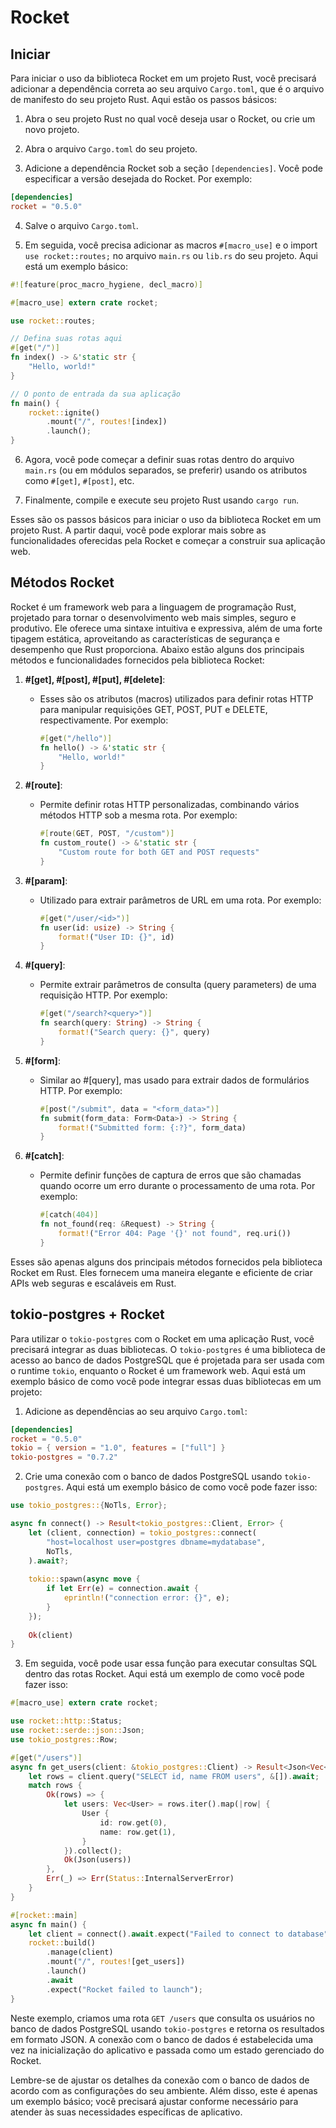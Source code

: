 # Rocket

## Iniciar

Para iniciar o uso da biblioteca Rocket em um projeto Rust, você precisará adicionar a dependência correta ao seu arquivo `Cargo.toml`, que é o arquivo de manifesto do seu projeto Rust. Aqui estão os passos básicos:

1. Abra o seu projeto Rust no qual você deseja usar o Rocket, ou crie um novo projeto.

2. Abra o arquivo `Cargo.toml` do seu projeto.

3. Adicione a dependência Rocket sob a seção `[dependencies]`. Você pode especificar a versão desejada do Rocket. Por exemplo:

```toml
[dependencies]
rocket = "0.5.0"
```

4. Salve o arquivo `Cargo.toml`.

5. Em seguida, você precisa adicionar as macros `#[macro_use]` e o import `use rocket::routes;` no arquivo `main.rs` ou `lib.rs` do seu projeto. Aqui está um exemplo básico:

```rust
#![feature(proc_macro_hygiene, decl_macro)]

#[macro_use] extern crate rocket;

use rocket::routes;

// Defina suas rotas aqui
#[get("/")]
fn index() -> &'static str {
    "Hello, world!"
}

// O ponto de entrada da sua aplicação
fn main() {
    rocket::ignite()
        .mount("/", routes![index])
        .launch();
}
```

6. Agora, você pode começar a definir suas rotas dentro do arquivo `main.rs` (ou em módulos separados, se preferir) usando os atributos como `#[get]`, `#[post]`, etc.

7. Finalmente, compile e execute seu projeto Rust usando `cargo run`.

Esses são os passos básicos para iniciar o uso da biblioteca Rocket em um projeto Rust. A partir daqui, você pode explorar mais sobre as funcionalidades oferecidas pela Rocket e começar a construir sua aplicação web.

## Métodos Rocket

Rocket é um framework web para a linguagem de programação Rust, projetado para tornar o desenvolvimento web mais simples, seguro e produtivo. Ele oferece uma sintaxe intuitiva e expressiva, além de uma forte tipagem estática, aproveitando as características de segurança e desempenho que Rust proporciona. Abaixo estão alguns dos principais métodos e funcionalidades fornecidos pela biblioteca Rocket:

1. **#[get], #[post], #[put], #[delete]**:
   - Esses são os atributos (macros) utilizados para definir rotas HTTP para manipular requisições GET, POST, PUT e DELETE, respectivamente. Por exemplo:
     ```rust
     #[get("/hello")]
     fn hello() -> &'static str {
         "Hello, world!"
     }
     ```

2. **#[route]**:
   - Permite definir rotas HTTP personalizadas, combinando vários métodos HTTP sob a mesma rota. Por exemplo:
     ```rust
     #[route(GET, POST, "/custom")]
     fn custom_route() -> &'static str {
         "Custom route for both GET and POST requests"
     }
     ```

3. **#[param]**:
   - Utilizado para extrair parâmetros de URL em uma rota. Por exemplo:
     ```rust
     #[get("/user/<id>")]
     fn user(id: usize) -> String {
         format!("User ID: {}", id)
     }
     ```

4. **#[query]**:
   - Permite extrair parâmetros de consulta (query parameters) de uma requisição HTTP. Por exemplo:
     ```rust
     #[get("/search?<query>")]
     fn search(query: String) -> String {
         format!("Search query: {}", query)
     }
     ```

5. **#[form]**:
   - Similar ao #[query], mas usado para extrair dados de formulários HTTP. Por exemplo:
     ```rust
     #[post("/submit", data = "<form_data>")]
     fn submit(form_data: Form<Data>) -> String {
         format!("Submitted form: {:?}", form_data)
     }
     ```

6. **#[catch]**:
   - Permite definir funções de captura de erros que são chamadas quando ocorre um erro durante o processamento de uma rota. Por exemplo:
     ```rust
     #[catch(404)]
     fn not_found(req: &Request) -> String {
         format!("Error 404: Page '{}' not found", req.uri())
     }
     ```

Esses são apenas alguns dos principais métodos fornecidos pela biblioteca Rocket em Rust. Eles fornecem uma maneira elegante e eficiente de criar APIs web seguras e escaláveis em Rust.

## tokio-postgres + Rocket

Para utilizar o `tokio-postgres` com o Rocket em uma aplicação Rust, você precisará integrar as duas bibliotecas. O `tokio-postgres` é uma biblioteca de acesso ao banco de dados PostgreSQL que é projetada para ser usada com o runtime `tokio`, enquanto o Rocket é um framework web. Aqui está um exemplo básico de como você pode integrar essas duas bibliotecas em um projeto:

1. Adicione as dependências ao seu arquivo `Cargo.toml`:

```toml
[dependencies]
rocket = "0.5.0"
tokio = { version = "1.0", features = ["full"] }
tokio-postgres = "0.7.2"
```

2. Crie uma conexão com o banco de dados PostgreSQL usando `tokio-postgres`. Aqui está um exemplo básico de como você pode fazer isso:

```rust
use tokio_postgres::{NoTls, Error};

async fn connect() -> Result<tokio_postgres::Client, Error> {
    let (client, connection) = tokio_postgres::connect(
        "host=localhost user=postgres dbname=mydatabase",
        NoTls,
    ).await?;
    
    tokio::spawn(async move {
        if let Err(e) = connection.await {
            eprintln!("connection error: {}", e);
        }
    });
    
    Ok(client)
}
```

3. Em seguida, você pode usar essa função para executar consultas SQL dentro das rotas Rocket. Aqui está um exemplo de como você pode fazer isso:

```rust
#[macro_use] extern crate rocket;

use rocket::http::Status;
use rocket::serde::json::Json;
use tokio_postgres::Row;

#[get("/users")]
async fn get_users(client: &tokio_postgres::Client) -> Result<Json<Vec<User>>, Status> {
    let rows = client.query("SELECT id, name FROM users", &[]).await;
    match rows {
        Ok(rows) => {
            let users: Vec<User> = rows.iter().map(|row| {
                User {
                    id: row.get(0),
                    name: row.get(1),
                }
            }).collect();
            Ok(Json(users))
        },
        Err(_) => Err(Status::InternalServerError)
    }
}

#[rocket::main]
async fn main() {
    let client = connect().await.expect("Failed to connect to database");
    rocket::build()
        .manage(client)
        .mount("/", routes![get_users])
        .launch()
        .await
        .expect("Rocket failed to launch");
}
```

Neste exemplo, criamos uma rota `GET /users` que consulta os usuários no banco de dados PostgreSQL usando `tokio-postgres` e retorna os resultados em formato JSON. A conexão com o banco de dados é estabelecida uma vez na inicialização do aplicativo e passada como um estado gerenciado do Rocket.

Lembre-se de ajustar os detalhes da conexão com o banco de dados de acordo com as configurações do seu ambiente. Além disso, este é apenas um exemplo básico; você precisará ajustar conforme necessário para atender às suas necessidades específicas de aplicativo.
